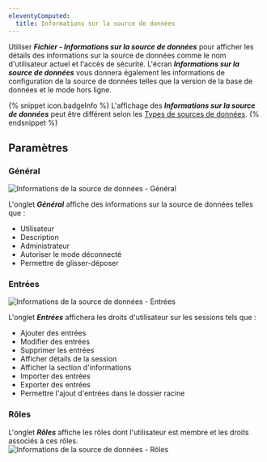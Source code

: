 ```yaml
---
eleventyComputed:
  title: Informations sur la source de données
---
```

Utiliser ***Fichier - Informations sur la source de données*** pour afficher les détails des informations sur la source de données comme le nom d'utilisateur actuel et l'accès de sécurité. L'écran ***Informations sur la source de données*** vous donnera également les informations de configuration de la source de données telles que la version de la base de données et le mode hors ligne.  

{% snippet icon.badgeInfo %}
L'affichage des ***Informations sur la source de données*** peut être différent selon les [Types de sources de données](/fr/rdm/mac/data-sources/data-sources-types/). 
{% endsnippet %}
 

## Paramètres 

### Général 

![Informations de la source de données - Général](https://webdevolutions.azureedge.net/docs/fr/rdm/mac/clip4017.png) 

L'onglet ***Général*** affiche des informations sur la source de données telles que :  

* Utilisateur 
* Description 
* Administrateur 
* Autoriser le mode déconnecté 
* Permettre de glisser-déposer 

### Entrées 

![Informations de la source de données - Entrées](https://webdevolutions.azureedge.net/docs/fr/rdm/mac/clip4018.png) 

L'onglet ***Entrées*** affichera les droits d'utilisateur sur les sessions tels que :  

* Ajouter des entrées 
* Modifier des entrées 
* Supprimer les entrées 
* Afficher détails de la session 
* Afficher la section d'informations 
* Importer des entrées 
* Exporter des entrées 
* Permettre l'ajout d'entrées dans le dossier racine 

### Rôles 
L'onglet ***Rôles*** affiche les rôles dont l'utilisateur est membre et les droits associés à ces rôles.  
![Informations de la source de données - Rôles](https://webdevolutions.azureedge.net/docs/fr/rdm/mac/clip4020.png) 

